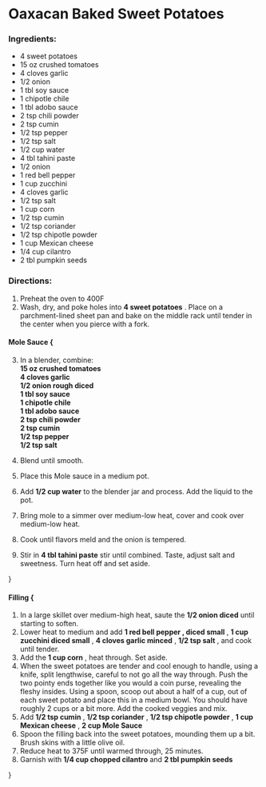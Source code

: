 # Oaxacan Baked Sweet Potatoes 

### Ingredients: 
* 4 sweet potatoes
* 15 oz crushed tomatoes
* 4 cloves garlic
* 1/2 onion
* 1 tbl soy sauce
* 1 chipotle chile
* 1 tbl adobo sauce
* 2 tsp chili powder
* 2 tsp cumin
* 1/2 tsp pepper
* 1/2 tsp salt
* 1/2 cup water
* 4 tbl tahini paste
* 1/2 onion
* 1 red bell pepper
* 1 cup zucchini
* 4 cloves garlic
* 1/2 tsp salt
* 1 cup corn
* 1/2 tsp cumin
* 1/2 tsp coriander
* 1/2 tsp chipotle powder
* 1 cup Mexican cheese
* 1/4 cup cilantro
* 2 tbl pumpkin seeds

### Directions: 
1. Preheat the oven to 400F 
2. Wash, dry, and poke holes into **4 sweet potatoes** . Place on a parchment-lined sheet pan and bake on the middle rack until tender in the center when you pierce with a fork. 

#### Mole Sauce {
3. In a blender, combine:  
**15 oz crushed tomatoes**   
**4 cloves garlic**   
**1/2 onion rough diced**   
**1 tbl soy sauce**   
**1 chipotle chile**   
**1 tbl adobo sauce**   
**2 tsp chili powder**   
**2 tsp cumin**   
**1/2 tsp pepper**   
**1/2 tsp salt**   


4. Blend until smooth. 
5. Place this Mole sauce in a medium pot. 
6. Add **1/2 cup water** to the blender jar and process. Add the liquid to the pot. 
7. Bring mole to a simmer over medium-low heat, cover and cook over medium-low heat. 
8. Cook until flavors meld and the onion is tempered. 
9. Stir in **4 tbl tahini paste** stir until combined. Taste, adjust salt and sweetness. Turn heat off and set aside. 

}


#### Filling {
1. In a large skillet over medium-high heat, saute the **1/2 onion diced** until starting to soften. 
2. Lower heat to medium and add **1 red bell pepper , diced small** , **1 cup zucchini diced small** , **4 cloves garlic minced** , **1/2 tsp salt** , and cook until tender. 
3. Add the **1 cup corn** , heat through. Set aside. 
4. When the sweet potatoes are tender and cool enough to handle, using a knife, split lengthwise, careful to not go all the way through. Push the two pointy ends together like you would a coin purse, revealing the fleshy insides. Using a spoon, scoop out about a half of a cup, out of each sweet potato and place this in a medium bowl. You should have roughly 2 cups or a bit more. Add the cooked veggies and mix. 
5. Add **1/2 tsp cumin** , **1/2 tsp coriander** , **1/2 tsp chipotle powder** , **1 cup Mexican cheese** , **2 cup Mole Sauce** 
6. Spoon the filling back into the sweet potatoes, mounding them up a bit. Brush skins with a little olive oil. 
7. Reduce heat to 375F until warmed through, 25 minutes. 
8. Garnish with **1/4 cup chopped cilantro** and **2 tbl pumpkin seeds** 

}

